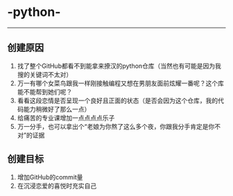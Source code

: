 # -python-

---

## 创建原因
1. 找了整个GitHub都看不到能拿来撩汉的python仓库（当然也有可能是因为我搜的关键词不太对）
2. 万一有哪个女菜鸟跟我一样刚接触编程又想在男朋友面前炫耀一番呢？这个库能不能帮到她们呢？
3. 看看这段恋情是否呈现一个良好且正面的状态（是否会因为这个仓库，我的代码能力稍微好了那么一点）
4. 给痛苦的专业课增加一点点点点乐子
5. 万一分手，也可以拿出个“老娘为你熬了这么多个夜，你跟我分手肯定是你不对”的证据

## 创建目标
1. 增加GitHub的commit量
2. 在沉浸恋爱的喜悦时充实自己
